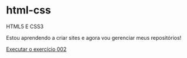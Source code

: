 # html-css
 HTML5 E CSS3

 Estou aprendendo a criar sites e agora vou gerenciar meus repositórios!


<a href="https://thvlldev.github.io/html-css/exerc%C3%ADcios/ex002/index.html"> Executar o exercício 002 </a>